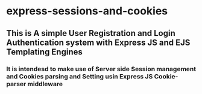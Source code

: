 # express-sessions-and-cookies
## This is A simple User Registration and Login Authentication system with Express JS and EJS Templating Engines
### It is intendesd to make use of Server side Session management and Cookies parsing and Setting usin Express JS Cookie-parser middleware
